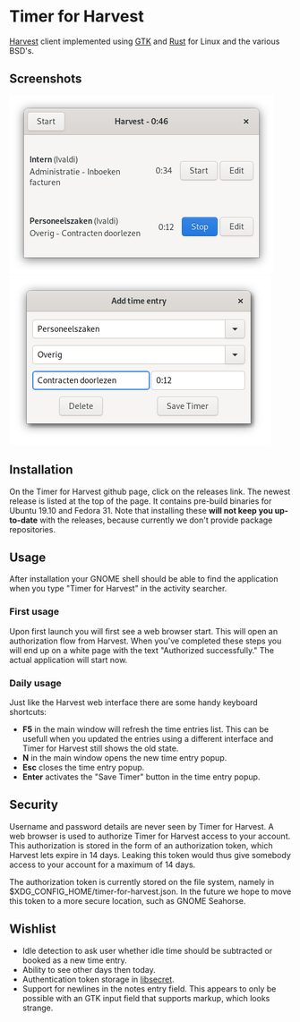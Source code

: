 # Timer for Harvest
[Harvest](https://www.getharvest.com/) client implemented using
[GTK](https://www.gtk.org/) and [Rust](https://www.rust-lang.org/) for Linux
and the various BSD's.

## Screenshots

![Main window](/assets/main-window.png?raw=true "The main window")
![Popup](/assets/popup.png?raw=true "The time entry popup")

## Installation
On the Timer for Harvest github page, click on the releases link. The newest
release is listed at the top of the page. It contains pre-build binaries for
Ubuntu 19.10 and Fedora 31. Note that installing these **will not keep you
up-to-date** with the releases, because currently we don't provide package
repositories.

## Usage
After installation your GNOME shell should be able to find the
application when you type "Timer for Harvest" in the activity searcher.

### First usage
Upon first launch you will first see a web browser start. This will open an
authorization flow from Harvest. When you've completed these steps you will
end up on a white page with the text "Authorized successfully." The actual
application will start now.

### Daily usage
Just like the Harvest web interface there are some handy keyboard shortcuts:
- **F5** in the main window will refresh the time entries list. This can be
  usefull when you updated the entries using a different interface and
  Timer for Harvest still shows the old state.
- **N** in the main window opens the new time entry popup.
- **Esc** closes the time entry popup.
- **Enter** activates the "Save Timer" button in the time entry popup.

## Security
Username and password details are never seen by Timer for Harvest. A web
browser is used to authorize Timer for Harvest access to your account. This
authorization is stored in the form of an authorization token, which Harvest
lets expire in 14 days. Leaking this token would thus give somebody access to
your account for a maximum of 14 days.

The authorization token is currently stored on the file system, namely in
$XDG\_CONFIG\_HOME/timer-for-harvest.json. In the future we hope to move this
token to a more secure location, such as GNOME Seahorse.

## Wishlist
- Idle detection to ask user whether idle time should be subtracted or booked
  as a new time entry.
- Ability to see other days then today.
- Authentication token storage in [libsecret](https://wiki.gnome.org/Projects/Libsecret).
- Support for newlines in the notes entry field. This appears to only be
  possible with an GTK input field that supports markup, which looks strange.
